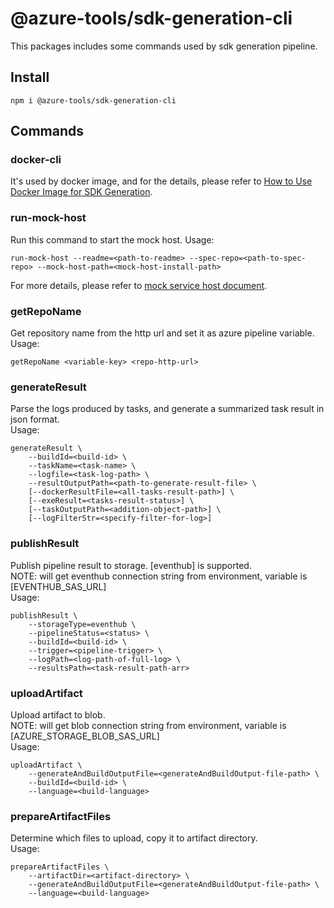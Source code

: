 # @azure-tools/sdk-generation-cli

This packages includes some commands used by sdk generation pipeline.

## Install

```shell
npm i @azure-tools/sdk-generation-cli
```

## Commands

### docker-cli
It's used by docker image, and for the details, please refer to  [How to Use Docker Image for SDK Generation](../../documents/docker/README.md).

### run-mock-host
Run this command to start the mock host.
Usage:
```shell
run-mock-host --readme=<path-to-readme> --spec-repo=<path-to-spec-repo> --mock-host-path=<mock-host-install-path>
```
For more details, please refer to [mock service host document](https://github.com/Azure/azure-sdk-tools/tree/main/tools/mock-service-host).

### getRepoName
Get repository name from the http url and set it as azure pipeline variable.
Usage:
```shell
getRepoName <variable-key> <repo-http-url>
```

### generateResult
Parse the logs produced by tasks, and generate a summarized task result in json format.   
Usage:
```shell
generateResult \
    --buildId=<build-id> \
    --taskName=<task-name> \
    --logfile=<task-log-path> \
    --resultOutputPath=<path-to-generate-result-file> \
    [--dockerResultFile=<all-tasks-result-path>] \
    [--exeResult=<tasks-result-status>] \
    [--taskOutputPath=<addition-object-path>] \
    [--logFilterStr=<specify-filter-for-log>]
```

### publishResult
Publish pipeline result to storage. [eventhub] is supported.   
NOTE: will get eventhub connection string from environment, variable is [EVENTHUB_SAS_URL]   
Usage:
```shell
publishResult \
    --storageType=eventhub \
    --pipelineStatus=<status> \
    --buildId=<build-id> \
    --trigger=<pipeline-trigger> \
    --logPath=<log-path-of-full-log> \
    --resultsPath=<task-result-path-arr>
```

### uploadArtifact
Upload artifact to blob.   
NOTE: will get blob connection string from environment, variable is [AZURE_STORAGE_BLOB_SAS_URL]   
Usage:
```shell
uploadArtifact \
    --generateAndBuildOutputFile=<generateAndBuildOutput-file-path> \
    --buildId=<build-id> \
    --language=<build-language>
```

### prepareArtifactFiles   
Determine which files to upload, copy it to artifact directory.   
Usage:
```shell
prepareArtifactFiles \
    --artifactDir=<artifact-directory> \
    --generateAndBuildOutputFile=<generateAndBuildOutput-file-path> \
    --language=<build-language>
```
